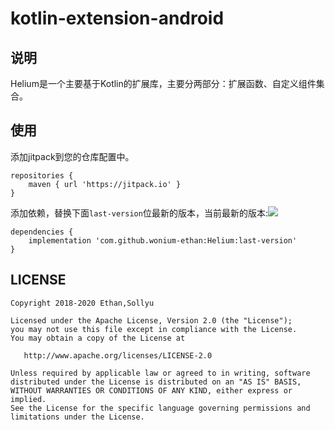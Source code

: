 # kotlin-extension-android

## 说明

Helium是一个主要基于Kotlin的扩展库，主要分两部分：扩展函数、自定义组件集合。


## 使用

添加jitpack到您的仓库配置中。
```
repositories {
	maven { url 'https://jitpack.io' }
}
```

添加依赖，替换下面`last-version`位最新的版本，当前最新的版本:[![](https://jitpack.io/v/wonium-ethan/Helium.svg)](https://jitpack.io/#wonium-ethan/Helium)

```
dependencies {
	implementation 'com.github.wonium-ethan:Helium:last-version'
}
```

## LICENSE

```text
Copyright 2018-2020 Ethan,Sollyu

Licensed under the Apache License, Version 2.0 (the "License");
you may not use this file except in compliance with the License.
You may obtain a copy of the License at

   http://www.apache.org/licenses/LICENSE-2.0

Unless required by applicable law or agreed to in writing, software
distributed under the License is distributed on an "AS IS" BASIS,
WITHOUT WARRANTIES OR CONDITIONS OF ANY KIND, either express or implied.
See the License for the specific language governing permissions and
limitations under the License.
```